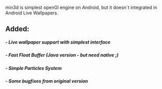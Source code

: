 min3d is simplest openGl engine on Android, but it doesn`t integrated in Android Live Wallpapers.
## Added: ##
##### - Live wallpaper support with simplest interface #####
##### - Fast Float Buffer (Java version - but need native ;) #####
##### - Simple Particles System #####
##### - Some bugfixes from original version #####